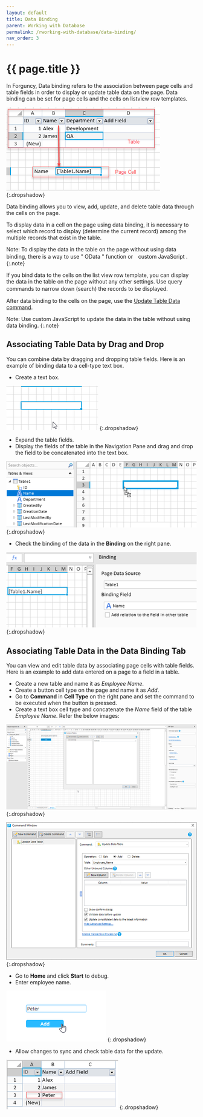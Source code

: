 ```yaml
---
layout: default
title: Data Binding
parent: Working with Database
permalink: /rworking-with-database/data-binding/
nav_order: 3
---
```


# {{ page.title }}

In Forguncy, Data binding refers to the association between page cells and table fields in order to display or update table data on the page.
Data binding can be set for page cells and the cells on listview row templates.

![data-binding](/assets/images/product-images/data-binding.png)
{:.dropshadow}

Data binding allows you to view, add, update, and delete table data through the cells on the page.

To display data in a cell on the page using data binding, it is necessary to select which record to display (determine the current record) among the multiple records that exist in the table. 

Note: To display the data in the table on the page without using data binding, there is a way to use " OData " function or　custom JavaScript .
{:.note}

If you bind data to the cells on the list view row template, you can display the data in the table on the page without any other settings. Use query commands to narrow down (search) the records to be displayed.　

After data binding to the cells on the page, use the [Update Table Data command](http://working-with-forguncy-builder/commands/Client-side-commands/update-data-table#update-data-table).

Note: Use custom JavaScript to update the data in the table without using data binding.
{:.note}

## Associating Table Data by Drag and Drop

You can combine data by dragging and dropping table fields. Here is an example of binding data to a cell-type text box.

- Create a text box.

![data-binding-text-box](/assets/images/product-images/data-binding-text-box.png)
{:.dropshadow}

- Expand the table fields.
- Display the fields of the table in the Navigation Pane and drag and drop the field to be concatenated into the text box.

![data-binding-drag-and-drop](/assets/images/product-images/data-binding-drag-and-drop.png)
{:.dropshadow}

- Check the binding of the data in the **Binding** on the right pane.

![data-binding-field](/assets/images/product-images/data-binding-field.png)
{:.dropshadow}

## Associating Table Data in the Data Binding Tab

You can view and edit table data by associating page cells with table fields. Here is an example to add data entered on a page to a field in a table.

- Create a new table and name it as *Employee Name*. 
- Create a button cell type on the page and name it as *Add*.
- Go to **Command** in **Cell Type** on the right pane and set the command to be executed when the button is pressed.
- Create a text box cell type and concatenate the *Name* field of the table *Employee Name*. Refer the below images:

![data-binding-update-table-data](/assets/images/product-images/data-binding-update-table-data.png)
{:.dropshadow}

![data-binding-update-table-data-settings](/assets/images/product-images/data-binding-update-table-data-settings.png)
{:.dropshadow}

- Go to **Home** and click **Start** to debug. 
- Enter employee name.

![data-binding-debug](/assets/images/product-images/data-binding-debug.png)
{:.dropshadow}

- Allow changes to sync and check table data for the update.

![data-binding-data-sync](/assets/images/product-images/data-binding-data-sync.png)
{:.dropshadow}
